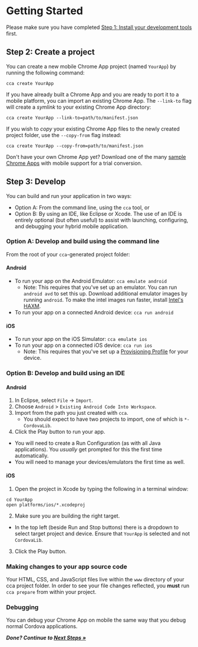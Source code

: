 # Getting Started

Please make sure you have completed [Step 1: Install your development tools](Installation.md) first.

## Step 2: Create a project

You can create a new mobile Chrome App project (named `YourApp`) by running the following command:

    cca create YourApp

If you have already built a Chrome App and you are ready to port it to a mobile platform, you can import an existing Chrome App. The `--link-to` flag will create a _symlink_ to your existing Chrome App directory:

    cca create YourApp --link-to=path/to/manifest.json

If you wish to _copy_ your existing Chrome App files to the newly created project folder, use the `--copy-from` flag instead:

    cca create YourApp --copy-from=path/to/manifest.json

Don't have your own Chrome App yet? Download one of the many [sample Chrome Apps](https://github.com/GoogleChrome/chrome-app-samples#mobile-support) with mobile support for a trial conversion.

## Step 3: Develop

You can build and run your application in two ways:
* Option A: From the command line, using the `cca` tool, or
* Option B: By using an IDE, like Eclipse or Xcode. The use of an IDE is entirely optional (but often useful) to assist with launching, configuring, and debugging your hybrid mobile application.

### Option A: Develop and build using the command line

From the root of your `cca`-generated project folder:

#### Android
* To run your app on the Android Emulator: `cca emulate android`
  * Note: This requires that you've set up an emulator. You can run `android avd` to set this up. Download additional emulator images by running `android`. To make the intel images run faster, install [Intel's HAXM](http://software.intel.com/en-us/articles/intel-hardware-accelerated-execution-manager/).
* To run your app on a connected Android device: `cca run android`

#### iOS
* To run your app on the iOS Simulator: `cca emulate ios`
* To run your app on a connected iOS device: `cca run ios`
  * Note: This requires that you've set up a [Provisioning Profile](http://stackoverflow.com/questions/3362652/what-is-a-provisioning-profile-used-for-when-developing-iphone-applications) for your device.

### Option B: Develop and build using an IDE

#### Android

1. In Eclipse, select `File` -> `Import`.
2. Choose `Android` > `Existing Android Code Into Workspace`.
3. Import from the path you just created with `cca`.
    * You should expect to have two projects to import, one of which is `*-CordovaLib`.
4. Click the Play button to run your app.
  * You will need to create a Run Configuration (as with all Java applications).  You _usually_ get prompted for this the first time automatically.
  * You will need to manage your devices/emulators the first time as well.

#### iOS

1. Open the project in Xcode by typing the following in a terminal window:
```
cd YourApp
open platforms/ios/*.xcodeproj
```

2. Make sure you are building the right target.
 * In the top left (beside Run and Stop buttons) there is a dropdown to select target project and device. Ensure that `YourApp` is selected and not `CordovaLib`. 

3. Click the Play button.

### Making changes to your app source code

Your HTML, CSS, and JavaScript files live within the `www` directory of your cca project folder. In order to see your file changes reflected, you **must** run `cca prepare` from within your project.

### Debugging

You can debug your Chrome App on mobile the same way that you debug normal Cordova applications.

_**Done? Continue to [Next Steps &raquo;](NextSteps.md)**_
